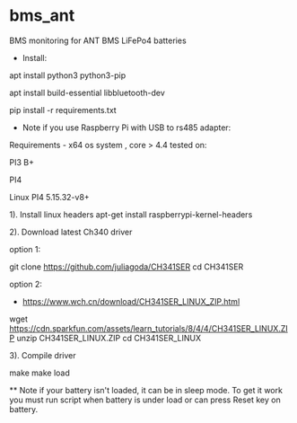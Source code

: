 # bms_ant
BMS monitoring for ANT BMS LiFePo4 batteries

* Install:

apt install python3 python3-pip

apt install build-essential libbluetooth-dev

pip install -r requirements.txt 

* Note if you use Raspberry Pi with USB to rs485 adapter:

Requirements - x64 os system , core > 4.4
tested on:

PI3 B+

PI4

Linux PI4 5.15.32-v8+

1). Install linux headers 
apt-get install raspberrypi-kernel-headers

2). Download latest Ch340 driver

option 1:

git clone https://github.com/juliagoda/CH341SER
cd CH341SER

option 2:

* https://www.wch.cn/download/CH341SER_LINUX_ZIP.html

wget https://cdn.sparkfun.com/assets/learn_tutorials/8/4/4/CH341SER_LINUX.ZIP
unzip CH341SER_LINUX.ZIP
cd CH341SER_LINUX

3). Compile driver

make
make load

** Note if your battery isn't loaded, it can be in sleep mode. To get it work you must run script when battery is under load or can press Reset key on battery.
